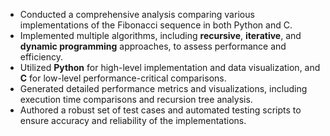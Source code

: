 - Conducted a comprehensive analysis comparing various implementations of the Fibonacci sequence in both Python and C.
- Implemented multiple algorithms, including **recursive**, **iterative**, and **dynamic programming** approaches, to assess performance and efficiency.
- Utilized **Python** for high-level implementation and data visualization, and **C** for low-level performance-critical comparisons.
- Generated detailed performance metrics and visualizations, including execution time comparisons and recursion tree analysis.
- Authored a robust set of test cases and automated testing scripts to ensure accuracy and reliability of the implementations.
